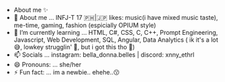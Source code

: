 - About me ✨
- 👀 About me ... INFJ-T
                   17
                   🇵🇭|🇯🇵
                   likes: music(i have mixed music taste), me-time, gaming, fashion (espicially OPIUM style) 
- 🌱 I’m currently learning ... HTML, C#, CSS, C, C++, Prompt Engineering, Javascript, Web Development, SQL, Angular, Data Analytics
                                ( ik it's a lot 😅, lowkey strugglin' 🥲, but i got this tho 🙌)
- 📫 Socials ... instagram: bella_donna.belles | discord: xnny_ethrl
- 😄 Pronouns: ... she/her 
- ⚡ Fun fact: ... im a newbie.. ehehe..😗 

<!---
dolla-vie23/dolla-vie23 is a ✨ special ✨ repository because its `README.md` (this file) appears on your GitHub profile.
You can click the Preview link to take a look at your changes.
--->
